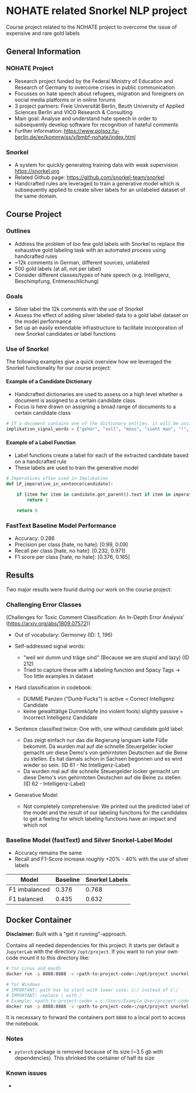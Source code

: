 # NOHATE related Snorkel NLP project

Course project related to the NOHATE project to overcome the issue of expensive and rare gold labels

## General Information

### NOHATE Project
- Research project funded by the Federal Ministry of Education and Research of Germany to overcome crises in public communication
- Focusses on hate speech about refugees, migration and foreigners on social media platforms or in online forums
- 3 project partners: Freie Universität Berlin, Beuth University of Applied Sciences Berlin and VICO Research & Consulting
- Main goal: Analyse and understand hate speech in order to subsequently develop software for recognition of hateful comments
- Further information: https://www.polsoz.fu-berlin.de/en/kommwiss/v/bmbf-nohate/index.html

### Snorkel

- A system for quickly generating training data with weak supervision https://snorkel.org
- Related Github page: https://github.com/snorkel-team/snorkel
- Handcrafted rules are leveraged to train a generative model which is subsequently applied to create silver labels for an unlabeled dataset of the same domain.


## Course Project

### Outlines

- Address the problem of too few gold labels with Snorkel to replace the exhaustive gold labeling task with an automated process using handcrafted rules
- ~12k comments in German, different sources, unlabeled
- 500 gold labels (at all, not per label)
- Consider different classes/types of hate speech (e.g. Intelligenz, Beschimpfung, Entmenschlichung)


### Goals

- Silver label the 12k comments with the use of Snorkel
- Assess the effect of adding silver labeled data to a gold label dataset on the model performance
- Set up an easily extendable infrastructure to facilitate incorporation of new Snorkel candidates or label functions

### Use of Snorkel

The following examples give a quick overview how we leveraged the Snorkel functionality for our course project:

#### Example of a Candidate Dictionary
- Handcrafted dictionaries are used to assess on a high level whether a document is assigned to a certain candidate class
- Focus is here drawn on assigning a broad range of documents to a certain candidate class
```python
# If a document contains one of the dictionary entries, it will be assigned to the Candidate class Implikation
implikation_signal_words = {"gehör", "soll", "müss", "sieht man", "!", }
```

#### Example of a Label Function
- Label functions create a label for each of the extracted candidate based on a handcrafted rule
- These labels are used to train the generative model
```python
# Imperatives often used in Implikation
def LF_imperative_in_sentence(candidate):

    if [item for item in candidate.get_parent().text if item in imperative_tags]:
        return 1

    return 0

```

### FastText Baseline Model Performance

- Accuracy: 0.286
- Precision per class [hate, no hate]:	[0.99, 0.09]
- Recall per class [hate, no hate]:	[0.232, 0.971]
- F1 score per class [hate, no hate]:	[0.376, 0.165]


## Results

Two major results were found during our work on the course project:

### Challenging Error Classes

(Challenges for Toxic Comment Classification: An In-Depth Error Analysis' (https://arxiv.org/abs/1809.07572))
- Out of vocabulary: Germoney (ID: 1, 196)



- Self-addressed signal words:
    - "weil wir dumm und träge sind" (Because we are stupid and lazy) (ID 212)
    - Tried to capture these with a labeling function and Spacy Tags -> Too little examples in dataset



- Hard classification in codebook:
    - DUMME Panzen ("Dumb Fucks") is active = Correct Intelligenz Candidate
    - keine gewalttätige Dummköpfe (no violent fools) slightly passive = Incorrect Intelligenz Candidate



- Sentence classified twice: One with, one without candidate gold label:
    - Das zeigt einfach nur das die Regierung langsam kalte Füße bekommt. Da wurden mal auf die schnelle Steuergelder locker gemacht um diese Demo's von gehirntoten Deutschen auf die Beine zu stellen. Es hat damals schon in Sachsen begonnen und es wird wieder so sein. (ID 61 - No Intelligenz-Label)
    - Da wurden mal auf die schnelle Steuergelder locker gemacht um diese Demo's von gehirntoten Deutschen auf die Beine zu stellen. (ID 62 - Intelligenz-Label)



- Generative Model
    - Not completely comprehensive: We printed out the predicted label of the model and the result of our labeling functions for the candidates to get a feeling for which labeling functions have an impact and which not

### Baseline Model (fastText) and Silver Snorkel-Label Model

- Accuracy remains the same
- Recall and F1-Score increase roughly +20% - 40% with the use of silver labels



| Model        | Baseline | Snorkel Labels |
| ------------ | -------- | -------------- |
|F1 imbalanced | 0.376    | 0.768          |
|F1 balanced   | 0.435    | 0.632          |
## Docker Container

**Disclaimer:**
Built with a "get it running"-approach.

Contains all needed dependencies for this project. It starts per default a `JupyterLab` with the directory `/opt/project`. If you want to run your own code mount it to this directory like:
``` bash
# for Linux and macOS
docker run -p 8888:8888 -v <path-to-project-code>:/opt/project snorkel

# for Windows
# IMPORTANT: path has to start with lower case: c:/ instead of C:/
# IMPORTANT: replace \ with /
# Example: <path-to-project-code> = c:/Users/Example_User/project-code
docker run -p 8888:8888 -v <path-to-project-code>:/opt/project snorkel

```

It is necessary to forward the containers port `8888` to a local port to access the notebook.


### Notes

- `pytorch` package is removed because of its size (~3.5 gb with dependencies). This shrinked the container of half its size


### Known issues

-

